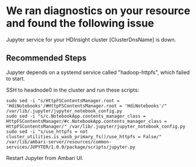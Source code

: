 <properties
    pageTitle="HDInsight Insight to determine if ADLSGen2 Cluster has Jupyter error because hadoop-httpfs failed to start"
    description="hadoop-httpfs failed to start in Jupyter notebook API for clusters with ADLSGen2 file storage"
    infoBubbleText="Found jupyter error in cluster. See details on the right."
    service="microsoft.hdinsight"
    resource="clusters"
    authors="Sainath"
    ms.author="v-samaly"
    displayOrder=""
    articleId="HDI_JupyterSystemdErrorInHDI4.0ADLSGen2Cluster"
    diagnosticScenario="HDInsightJupyterErrorAsHadoopHTTPFSStartFailedInsight"
    selfHelpType="rca"
    supportTopicIds="32636498, 32636484"
    resourceTags=""
    productPesIds="15078"
    cloudEnvironments="public"
/>

# We ran diagnostics on your resource and found the following issue

<!--issueDescription-->
Jupyter service for your HDInsight cluster <!--$ClusterDnsName-->[ClusterDnsName]<!--/$ClusterDnsName--> is down.
<!--/issueDescription-->

## **Recommended Steps**

Jupyter depends on a systemd service called "hadoop-httpfs", which failed to start.

SSH to headnode0 in the cluster and run these scripts:

```
sudo sed -i "s/HttpFSContentsManager.root = 'HdiNotebooks'/#HttpFSContentsManager.root = 'HdiNotebooks'/" /var/lib/.jupyter/jupyter_notebook_config.py
sudo sed -i "s/c.NotebookApp.contents_manager_class = HttpFSContentsManager/#c.NotebookApp.contents_manager_class = HttpFSContentsManager/" /var/lib/.jupyter/jupyter_notebook_config.py
sudo sed -i "s/use_httpfs = not cluster_utilities.is_wasb_primary_fs()/use_httpfs = False/" /var/lib/ambari-server/resources/common-services/JUPYTER/1.0.0/package/scripts/jupyter.py
```

Restart Jupyter from Ambari UI.
